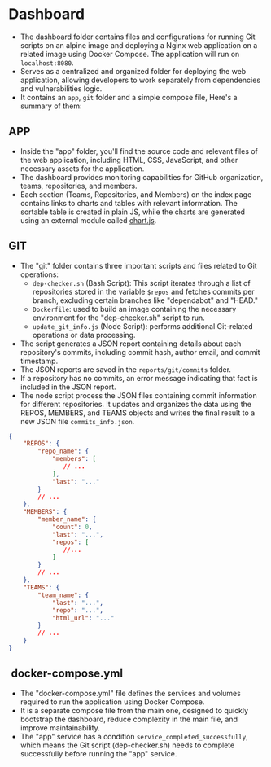 # Dashboard

- The dashboard folder contains files and configurations for running Git scripts on an alpine image and deploying a Nginx web application on a related image using Docker Compose. The application will run on `localhost:8080`.
- Serves as a centralized and organized folder for deploying the web application, allowing developers to work separately from dependencies and vulnerabilities logic.
- It contains an `app`, `git` folder and a simple compose file, Here's a summary of them:

## APP

- Inside the "app" folder, you'll find the source code and relevant files of the web application, including HTML, CSS, JavaScript, and other necessary assets for the application.
- The dashboard provides monitoring capabilities for GitHub organization, teams, repositories, and members.
- Each section (Teams, Repositories, and Members) on the index page contains links to charts and tables with relevant information.
The sortable table is created in plain JS, while the charts are generated using an external module called [chart.js](https://www.chartjs.org/).

## GIT

- The "git" folder contains three important scripts and files related to Git operations:
  - `dep-checker.sh` (Bash Script): This script iterates through a list of repositories stored in the variable `$repos` and fetches commits per branch, excluding certain branches like "dependabot" and "HEAD."
  - `Dockerfile`: used to build an image containing the necessary environment for the "dep-checker.sh" script to run.
  - `update_git_info.js` (Node Script): performs additional Git-related operations or data processing.
- The script generates a JSON report containing details about each repository's commits, including commit hash, author email, and commit timestamp.
- The JSON reports are saved in the `reports/git/commits` folder.
- If a repository has no commits, an error message indicating that fact is included in the JSON report.
- The node script process the JSON files containing commit information for different repositories. It updates and organizes the data using the REPOS, MEMBERS, and TEAMS objects and writes the final result to a new JSON file `commits_info.json`.

```json
{
    "REPOS": {
        "repo_name": {
            "members": [
               // ...
            ],
            "last": "..."
        }
        // ...
    },
    "MEMBERS": {
        "member_name": {
            "count": 0,
            "last": "...",
            "repos": [
               //...
            ]
        }
        // ...
    },
    "TEAMS": {
        "team_name": {
            "last": "...",
            "repo": "...",
            "html_url": "..."
        }
        // ...
    }
}
```

##  docker-compose.yml

- The "docker-compose.yml" file defines the services and volumes required to run the application using Docker Compose.
- It is a separate compose file from the main one, designed to quickly bootstrap the dashboard, reduce complexity in the main file, and improve maintainability.
- The "app" service has a condition `service_completed_successfully`, which means the Git script (dep-checker.sh) needs to complete successfully before running the "app" service.
